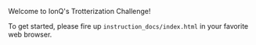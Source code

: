 Welcome to IonQ's Trotterization Challenge!

To get started, please fire up ``instruction_docs/index.html`` in your favorite web browser.